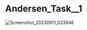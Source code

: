 # Andersen_Task__1


![Screenshot_20230911_023946](https://github.com/otarbakh/Andersen_Task__1/assets/87203322/1e5078f1-869d-4d4d-ad1f-39650ad4a273)

